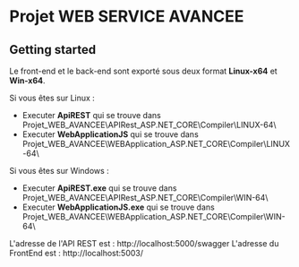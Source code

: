 # Projet WEB SERVICE AVANCEE

## Getting started 

Le front-end et le back-end sont exporté sous deux format **Linux-x64** et **Win-x64**.

Si vous êtes sur Linux : 
* Executer **ApiREST** qui se trouve dans Projet_WEB_AVANCEE\APIRest_ASP.NET_CORE\Compiler\LINUX-64\
* Executer **WebApplicationJS** qui se trouve dans Projet_WEB_AVANCEE\WEBApplication_ASP.NET_CORE\Compiler\LINUX-64\

Si vous êtes sur Windows : 
* Executer **ApiREST.exe** qui se trouve dans Projet_WEB_AVANCEE\APIRest_ASP.NET_CORE\Compiler\WIN-64\
* Executer **WebApplicationJS.exe** qui se trouve dans Projet_WEB_AVANCEE\WEBApplication_ASP.NET_CORE\Compiler\WIN-64\

L'adresse de l'API REST est : http://localhost:5000/swagger
L'adresse du FrontEnd est : http://localhost:5003/